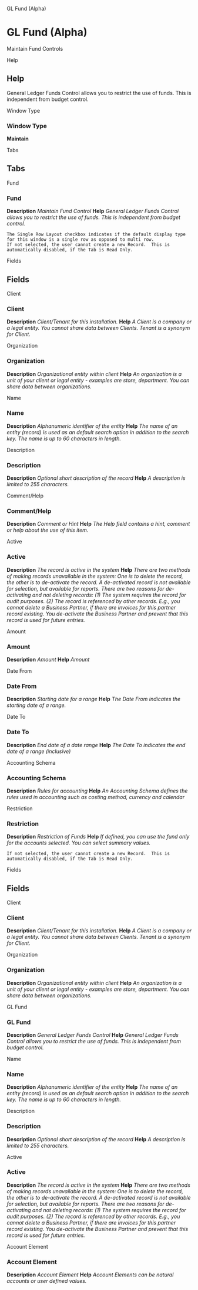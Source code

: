 
GL Fund (Alpha)
# GL Fund (Alpha)


Maintain Fund Controls

Help
## Help

General Ledger Funds Control allows you to restrict the use of funds.  This is independent from budget control.

Window Type
### Window Type

**Maintain**


Tabs
## Tabs


Fund
### Fund

**Description**
 *Maintain Fund Control*
**Help**
 *General Ledger Funds Control allows you to restrict the use of funds.  This is independent from budget control.*

```
The Single Row Layout checkbox indicates if the default display type for this window is a single row as opposed to multi row.
If not selected, the user cannot create a new Record.  This is automatically disabled, if the Tab is Read Only.
```
Fields
## Fields


Client
### Client

**Description**
 *Client/Tenant for this installation.*
**Help**
 *A Client is a company or a legal entity. You cannot share data between Clients. Tenant is a synonym for Client.*

Organization
### Organization

**Description**
 *Organizational entity within client*
**Help**
 *An organization is a unit of your client or legal entity - examples are store, department. You can share data between organizations.*

Name
### Name

**Description**
 *Alphanumeric identifier of the entity*
**Help**
 *The name of an entity (record) is used as an default search option in addition to the search key. The name is up to 60 characters in length.*

Description
### Description

**Description**
 *Optional short description of the record*
**Help**
 *A description is limited to 255 characters.*

Comment/Help
### Comment/Help

**Description**
 *Comment or Hint*
**Help**
 *The Help field contains a hint, comment or help about the use of this item.*

Active
### Active

**Description**
 *The record is active in the system*
**Help**
 *There are two methods of making records unavailable in the system: One is to delete the record, the other is to de-activate the record. A de-activated record is not available for selection, but available for reports.
There are two reasons for de-activating and not deleting records:
(1) The system requires the record for audit purposes.
(2) The record is referenced by other records. E.g., you cannot delete a Business Partner, if there are invoices for this partner record existing. You de-activate the Business Partner and prevent that this record is used for future entries.*

Amount
### Amount

**Description**
 *Amount*
**Help**
 *Amount*

Date From
### Date From

**Description**
 *Starting date for a range*
**Help**
 *The Date From indicates the starting date of a range.*

Date To
### Date To

**Description**
 *End date of a date range*
**Help**
 *The Date To indicates the end date of a range (inclusive)*

Accounting Schema
### Accounting Schema

**Description**
 *Rules for accounting*
**Help**
 *An Accounting Schema defines the rules used in accounting such as costing method, currency and calendar*

Restriction
### Restriction

**Description**
 *Restriction of Funds*
**Help**
 *If defined, you can use the fund only for the accounts selected. You can select summary values.*

```
If not selected, the user cannot create a new Record.  This is automatically disabled, if the Tab is Read Only.
```
Fields
## Fields


Client
### Client

**Description**
 *Client/Tenant for this installation.*
**Help**
 *A Client is a company or a legal entity. You cannot share data between Clients. Tenant is a synonym for Client.*

Organization
### Organization

**Description**
 *Organizational entity within client*
**Help**
 *An organization is a unit of your client or legal entity - examples are store, department. You can share data between organizations.*

GL Fund
### GL Fund

**Description**
 *General Ledger Funds Control*
**Help**
 *General Ledger Funds Control allows you to restrict the use of funds.  This is independent from budget control.*

Name
### Name

**Description**
 *Alphanumeric identifier of the entity*
**Help**
 *The name of an entity (record) is used as an default search option in addition to the search key. The name is up to 60 characters in length.*

Description
### Description

**Description**
 *Optional short description of the record*
**Help**
 *A description is limited to 255 characters.*

Active
### Active

**Description**
 *The record is active in the system*
**Help**
 *There are two methods of making records unavailable in the system: One is to delete the record, the other is to de-activate the record. A de-activated record is not available for selection, but available for reports.
There are two reasons for de-activating and not deleting records:
(1) The system requires the record for audit purposes.
(2) The record is referenced by other records. E.g., you cannot delete a Business Partner, if there are invoices for this partner record existing. You de-activate the Business Partner and prevent that this record is used for future entries.*

Account Element
### Account Element

**Description**
 *Account Element*
**Help**
 *Account Elements can be natural accounts or user defined values.*
